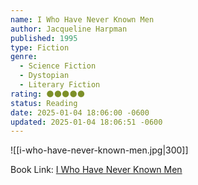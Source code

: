 ```yaml
---
name: I Who Have Never Known Men
author: Jacqueline Harpman
published: 1995
type: Fiction
genre:
  - Science Fiction
  - Dystopian
  - Literary Fiction
rating: 🌑🌑🌑🌑🌑
status: Reading
date: 2025-01-04 18:06:00 -0600
updated: 2025-01-04 18:06:51 -0600
---
```


![[i-who-have-never-known-men.jpg|300]]

Book Link: [I Who Have Never Known Men](https://www.goodreads.com/book/show/43208407-i-who-have-never-known-men)
